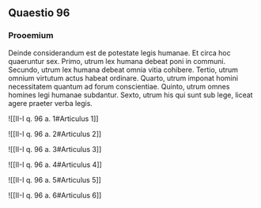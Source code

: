## Quaestio 96

### Prooemium

Deinde considerandum est de potestate legis humanae. Et circa hoc quaeruntur sex. Primo, utrum lex humana debeat poni in communi. Secundo, utrum lex humana debeat omnia vitia cohibere. Tertio, utrum omnium virtutum actus habeat ordinare. Quarto, utrum imponat homini necessitatem quantum ad forum conscientiae. Quinto, utrum omnes homines legi humanae subdantur. Sexto, utrum his qui sunt sub lege, liceat agere praeter verba legis.

![[II-I q. 96 a. 1#Articulus 1]]

![[II-I q. 96 a. 2#Articulus 2]]

![[II-I q. 96 a. 3#Articulus 3]]

![[II-I q. 96 a. 4#Articulus 4]]

![[II-I q. 96 a. 5#Articulus 5]]

![[II-I q. 96 a. 6#Articulus 6]]

